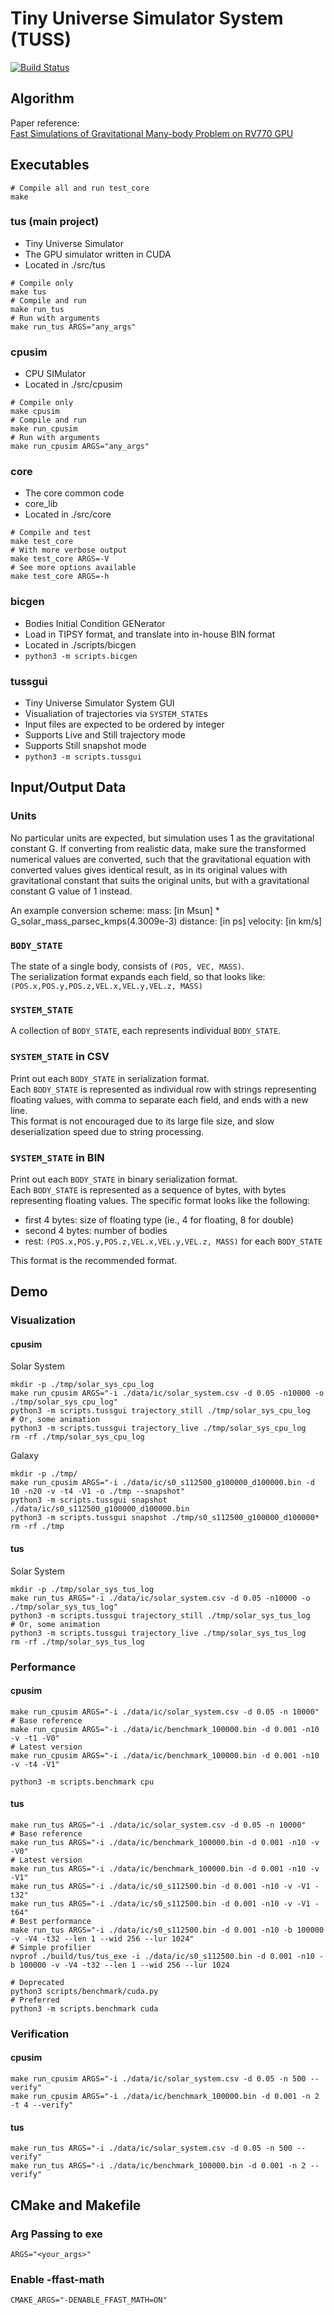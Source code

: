 # Tiny Universe Simulator System (TUSS)

[![Build Status][actions-badge]][actions-url]

[actions-badge]: https://github.com/qsnsidney/tuss/actions/workflows/makefile-src.yml/badge.svg
[actions-url]: https://github.com/qsnsidney/tuss/actions?query=workflow%3Amakefile-src


## Algorithm
Paper reference:  
[Fast Simulations of Gravitational Many-body Problem on RV770 GPU](https://arxiv.org/pdf/0904.3659.pdf)


## Executables
```
# Compile all and run test_core
make
```

### tus (main project)
- Tiny Universe Simulator
- The GPU simulator written in CUDA
- Located in ./src/tus
```
# Compile only
make tus
# Compile and run
make run_tus
# Run with arguments
make run_tus ARGS="any_args"
```

### cpusim
- CPU SIMulator
- Located in ./src/cpusim
```
# Compile only
make cpusim
# Compile and run
make run_cpusim
# Run with arguments
make run_cpusim ARGS="any_args"
```

### core
- The core common code
- core_lib
- Located in ./src/core
```
# Compile and test
make test_core
# With more verbose output
make test_core ARGS=-V
# See more options available
make test_core ARGS=-h
```

### bicgen
- Bodies Initial Condition GENerator
- Load in TIPSY format, and translate into in-house BIN format
- Located in ./scripts/bicgen
- `python3 -m scripts.bicgen`

### tussgui
- Tiny Universe Simulator System GUI
- Visualiation of trajectories via `SYSTEM_STATE`s
- Input files are expected to be ordered by integer
- Supports Live and Still trajectory mode
- Supports Still snapshot mode
- `python3 -m scripts.tussgui`


## Input/Output Data

### Units
No particular units are expected, but simulation uses 1 as the gravitational constant G.
If converting from realistic data, make sure the transformed numerical values are converted,
such that the gravitational equation with converted values gives identical result, 
as in its original values with gravitational constant that suits the original units, 
but with a gravitational constant G value of 1 instead.

An example conversion scheme:
mass: [in Msun] * G_solar_mass_parsec_kmps(4.3009e-3)
distance: [in ps]
velocity: [in km/s]

### `BODY_STATE`
The state of a single body, consists of `(POS, VEC, MASS)`.  
The serialization format expands each field, so that looks like:
`(POS.x,POS.y,POS.z,VEL.x,VEL.y,VEL.z, MASS)`

### `SYSTEM_STATE`
A collection of `BODY_STATE`, each represents individual `BODY_STATE`.

### `SYSTEM_STATE` in CSV
Print out each `BODY_STATE` in serialization format.  
Each `BODY_STATE` is represented as individual row with strings representing floating values, with comma to separate each field, and ends with a new line.  
This format is not encouraged due to its large file size, and slow deserialization speed due to string processing.

### `SYSTEM_STATE` in BIN
Print out each `BODY_STATE` in binary serialization format.  
Each `BODY_STATE` is represented as a sequence of bytes, with bytes representing floating values.
The specific format looks like the following:
- first 4 bytes: size of floating type (ie., 4 for floating, 8 for double)
- second 4 bytes: number of bodies
- rest: `(POS.x,POS.y,POS.z,VEL.x,VEL.y,VEL.z, MASS)` for each `BODY_STATE`
  
This format is the recommended format.


## Demo

### Visualization

#### cpusim
Solar System
```
mkdir -p ./tmp/solar_sys_cpu_log
make run_cpusim ARGS="-i ./data/ic/solar_system.csv -d 0.05 -n10000 -o ./tmp/solar_sys_cpu_log"
python3 -m scripts.tussgui trajectory_still ./tmp/solar_sys_cpu_log
# Or, some animation
python3 -m scripts.tussgui trajectory_live ./tmp/solar_sys_cpu_log
rm -rf ./tmp/solar_sys_cpu_log
```

Galaxy
```
mkdir -p ./tmp/
make run_cpusim ARGS="-i ./data/ic/s0_s112500_g100000_d100000.bin -d 10 -n20 -v -t4 -V1 -o ./tmp --snapshot"
python3 -m scripts.tussgui snapshot ./data/ic/s0_s112500_g100000_d100000.bin
python3 -m scripts.tussgui snapshot ./tmp/s0_s112500_g100000_d100000*
rm -rf ./tmp
```

#### tus
Solar System
```
mkdir -p ./tmp/solar_sys_tus_log
make run_tus ARGS="-i ./data/ic/solar_system.csv -d 0.05 -n10000 -o ./tmp/solar_sys_tus_log"
python3 -m scripts.tussgui trajectory_still ./tmp/solar_sys_tus_log
# Or, some animation
python3 -m scripts.tussgui trajectory_live ./tmp/solar_sys_tus_log
rm -rf ./tmp/solar_sys_tus_log
```

### Performance

#### cpusim
```
make run_cpusim ARGS="-i ./data/ic/solar_system.csv -d 0.05 -n 10000"
# Base reference
make run_cpusim ARGS="-i ./data/ic/benchmark_100000.bin -d 0.001 -n10 -v -t1 -V0"
# Latest version
make run_cpusim ARGS="-i ./data/ic/benchmark_100000.bin -d 0.001 -n10 -v -t4 -V1"
```
```
python3 -m scripts.benchmark cpu
```

#### tus
```
make run_tus ARGS="-i ./data/ic/solar_system.csv -d 0.05 -n 10000"
# Base reference
make run_tus ARGS="-i ./data/ic/benchmark_100000.bin -d 0.001 -n10 -v -V0"
# Latest version
make run_tus ARGS="-i ./data/ic/benchmark_100000.bin -d 0.001 -n10 -v -V1"
make run_tus ARGS="-i ./data/ic/s0_s112500.bin -d 0.001 -n10 -v -V1 -t32"
make run_tus ARGS="-i ./data/ic/s0_s112500.bin -d 0.001 -n10 -v -V1 -t64"
# Best performance
make run_tus ARGS="-i ./data/ic/s0_s112500.bin -d 0.001 -n10 -b 100000 -v -V4 -t32 --len 1 --wid 256 --lur 1024"
# Simple profilier
nvprof ./build/tus/tus_exe -i ./data/ic/s0_s112500.bin -d 0.001 -n10 -b 100000 -v -V4 -t32 --len 1 --wid 256 --lur 1024
```
```
# Deprecated
python3 scripts/benchmark/cuda.py
# Preferred
python3 -m scripts.benchmark cuda
```

### Verification

#### cpusim
```
make run_cpusim ARGS="-i ./data/ic/solar_system.csv -d 0.05 -n 500 --verify"
make run_cpusim ARGS="-i ./data/ic/benchmark_100000.bin -d 0.001 -n 2 -t 4 --verify"
```

#### tus
```
make run_tus ARGS="-i ./data/ic/solar_system.csv -d 0.05 -n 500 --verify"
make run_tus ARGS="-i ./data/ic/benchmark_100000.bin -d 0.001 -n 2 --verify"
```

## CMake and Makefile

### Arg Passing to exe
```
ARGS="<your_args>"
```

### Enable -ffast-math
```
CMAKE_ARGS="-DENABLE_FFAST_MATH=ON"
```
